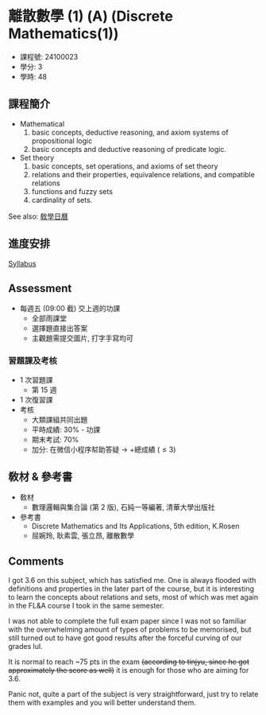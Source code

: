 # 離散數學 (1) (A) (Discrete Mathematics(1))

- 課程號: 24100023
- 學分: 3
- 學時: 48

## 課程簡介

- Mathematical
  1. basic concepts, deductive reasoning, and axiom systems of propositional logic
  2. basic concepts and deductive reasoning of predicate logic.
- Set theory
  1. basic concepts, set operations, and axioms of set theory
  2. relations and their properties, equivalence relations, and compatible relations
  3. functions and fuzzy sets
  4. cardinality of sets.

See also: [敎學日曆](./Disc_Math_Calendar_2023.pdf)

## 進度安排

[Syllabus](./敎學大綱.docx)

## Assessment

- 每週五 (09:00 截) 交上週的功課
  - 全部雨課堂
  - 選擇題直接出答案
  - 主觀題需提交圖片, 打字手寫均可

### 習題課及考核

- 1 次習題課
  - 第 15 週
- 1 次復習課
- 考核
  - 大類課組共同出題
  - 平時成績: 30% - 功課
  - 期末考試: 70%
  - 加分: 在微信小程序幇助答疑 -> +總成績 ($\leq 3$)

## 敎材 & 參考書

- 敎材
  - 數理邏輯與集合論 (第 2 版), 石純一等編著, 清華大學出版社
- 參考書
  - Discrete Mathematics and Its Applications, 5th edition, K.Rosen
  - 屈婉玲, 耿素雲, 張立昂, 離散數學

## Comments

I got 3.6 on this subject, which has satisfied me. One is always flooded with definitions and properties in the later part of the course, but it is interesting to learn the concepts about relations and sets, most of which was met again in the FL&A course I took in the same semester.

I was not able to complete the full exam paper since I was not so familiar with the overwhelming amount of types of problems to be memorised, but still turned out to have got good results after the forceful curving of our grades lul.

It is normal to reach ~75 pts in the exam ~~(according to tinjyu, since he got approximately the score as well)~~ it is enough for those who are aiming for 3.6.

Panic not, quite a part of the subject is very straightforward, just try to relate them with examples and you will better understand them.
